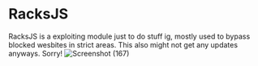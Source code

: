 # RacksJS
  RacksJS is a exploiting module just to do stuff ig, mostly used to bypass blocked wesbites in strict areas. This also might not get any updates anyways. Sorry!
![Screenshot (167)](https://user-images.githubusercontent.com/105679966/168690707-03f0b653-6696-49fb-b52d-e5c7af43ce4f.png)
